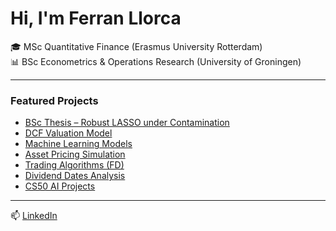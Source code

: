 # Hi, I'm Ferran Llorca

🎓 MSc Quantitative Finance (Erasmus University Rotterdam)  
📊 BSc Econometrics & Operations Research (University of Groningen)

---

### Featured Projects
- [BSc Thesis – Robust LASSO under Contamination](https://github.com/FLLC/bsc-thesis-robust-lasso)
- [DCF Valuation Model](https://github.com/FLLC/dcf-valuation-api)
- [Machine Learning Models]()
- [Asset Pricing Simulation]()
- [Trading Algorithms (FD)]()
- [Dividend Dates Analysis]()
- [CS50 AI Projects]()

---

📫 [LinkedIn](https://www.linkedin.com/in/ferranllorcamataix/)
